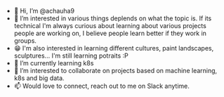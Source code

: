 - 👋 Hi, I’m @achauha9
- 👀 I’m interested in various things deplends on what the topic is. If its technical I'm always curious about learning about various projects people are working on, I believe people learn better if they work in groups.
- :grin: I'm also interested in learning different cultures, paint landscapes, sculptures... I'm still learning potraits :P
- 🌱 I’m currently learning k8s
- 💞️ I’m interested to collaborate on projects based on machine learning, k8s and big data. 
- 📫 Would love to connect, reach out to me on Slack anytime. 

<!---
achauha9/achauha9 is a ✨ special ✨ repository because its `README.md` (this file) appears on your GitHub profile.
You can click the Preview link to take a look at your changes.
--->
